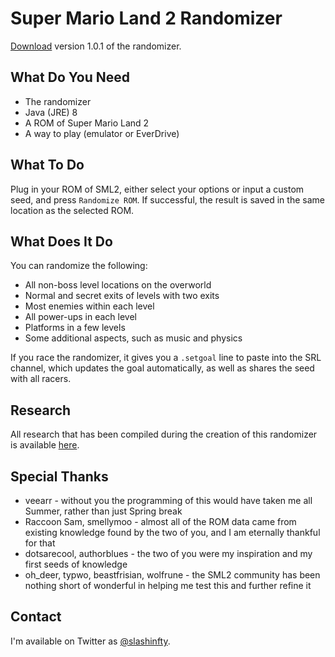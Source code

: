 # Super Mario Land 2 Randomizer

[Download](https://github.com/slashinfty/sml2randomizer/raw/master/dist/sml2randomizer.jar) version 1.0.1 of the randomizer.

## What Do You Need

* The randomizer
* Java (JRE) 8
* A ROM of Super Mario Land 2
* A way to play (emulator or EverDrive)

## What To Do

Plug in your ROM of SML2, either select your options or input a custom seed, and press `Randomize ROM`. If successful, the result is saved in the same location as the selected ROM.

## What Does It Do

You can randomize the following:

* All non-boss level locations on the overworld
* Normal and secret exits of levels with two exits
* Most enemies within each level
* All power-ups in each level
* Platforms in a few levels
* Some additional aspects, such as music and physics

If you race the randomizer, it gives you a `.setgoal` line to paste into the SRL channel, which updates the goal automatically, as well as shares the seed with all racers.

## Research

All research that has been compiled during the creation of this randomizer is available [here](https://github.com/slashinfty/sml2randomizer/blob/master/research/research.md).

## Special Thanks

* veearr - without you the programming of this would have taken me all Summer, rather than just Spring break
* Raccoon Sam, smellymoo - almost all of the ROM data came from existing knowledge found by the two of you, and I am eternally thankful for that
* dotsarecool, authorblues - the two of you were my inspiration and my first seeds of knowledge
* oh_deer, typwo, beastfrisian, wolfrune - the SML2 community has been nothing short of wonderful in helping me test this and further refine it

## Contact

I'm available on Twitter as [@slashinfty](https://twitter.com/slashinfty).
